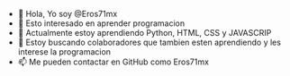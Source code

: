 - 👋 Hola, Yo soy @Eros71mx
- 👀 Esto interesado en aprender programacion
- 🌱 Actualmente estoy aprendiendo Python, HTML, CSS y JAVASCRIP 
- 💞️ Estoy buscando colaboradores que tambien esten aprendiendo y les interese la programacion
- 📫 Me pueden contactar en GitHub como Eros71mx

<!---
Eros71mx/Eros71mx is a ✨ special ✨ repository because its `README.md` (this file) appears on your GitHub profile.
You can click the Preview link to take a look at your changes.
--->
